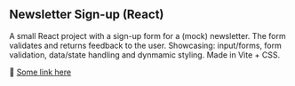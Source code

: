 ## Newsletter Sign-up (React)

A small React project with a sign-up form for a (mock) newsletter. The form validates and returns feedback to the user. Showcasing: input/forms, form validation, data/state handling and dynmamic styling. Made in Vite + CSS.

🚀 [Some link here](https://)
